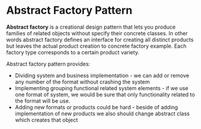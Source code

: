 # Abstract Factory Pattern

**Abstract factory** is a creational design pattern that lets you produce families
of related objects without specify their concrete classes.  In other words 
abstract factory defines an interface for creating all distinct products but 
leaves the actual product creation to concrete factory example. Each factory 
type corresponds to a certain product variety.

Abstract factory pattern provides: 

- Dividing system and business implementation - we can add or remove any number of 
the format without crashing the system
- Implementing grouping functional related system elements - if we use one format 
of system, we would be sure that only functionality related to the format will be use.
- Adding new formats or products could be hard - beside of adding implementation of new 
products we also should change abstract class which creates that object 